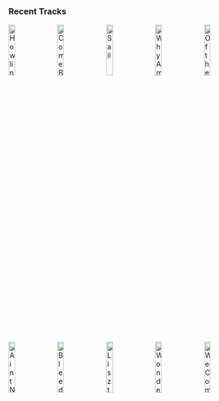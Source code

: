 ### Recent Tracks
[<img src='https://lastfm.freetls.fastly.net/i/u/300x300/98008b3a8f2c483d9fedaafcb1ca5c96.png' width='16%' height='16%' alt='Howlin for You'>](https://www.last.fm/music/the%2bblack%2bkeys/_/howlin%2527%2bfor%2byou)&nbsp;&nbsp;&nbsp;&nbsp;[<img src='https://lastfm.freetls.fastly.net/i/u/300x300/aa9e02325be944cab8e4392f1948f5e0.png' width='16%' height='16%' alt='Come Back Home'>](https://www.last.fm/music/two%2bdoor%2bcinema%2bclub/_/come%2bback%2bhome)&nbsp;&nbsp;&nbsp;&nbsp;[<img src='https://lastfm.freetls.fastly.net/i/u/300x300/db98a3f967bd4b6b9dc86251801cce60.png' width='16%' height='16%' alt='Sail'>](https://www.last.fm/music/awolnation/_/sail)&nbsp;&nbsp;&nbsp;&nbsp;[<img src='https://lastfm.freetls.fastly.net/i/u/300x300/23c8bf46a0794deeb989fb2edd8b1e76.png' width='16%' height='16%' alt='Why Am I the One'>](https://www.last.fm/music/fun./_/why%2bam%2bi%2bthe%2bone)&nbsp;&nbsp;&nbsp;&nbsp;[<img src='https://lastfm.freetls.fastly.net/i/u/300x300/90a4432699af42149072e0177151108a.png' width='16%' height='16%' alt='Of the Night'>](https://www.last.fm/music/bastille/_/of%2bthe%2bnight)&nbsp;&nbsp;&nbsp;&nbsp;<br>[<img src='https://lastfm.freetls.fastly.net/i/u/300x300/3ed4007b0786f0bf7eb275d60a07bdd1.png' width='16%' height='16%' alt='Aint No Rest for the Wicked'>](https://www.last.fm/music/cage%2bthe%2belephant/_/ain%2527t%2bno%2brest%2bfor%2bthe%2bwicked)&nbsp;&nbsp;&nbsp;&nbsp;[<img src='https://lastfm.freetls.fastly.net/i/u/300x300/ecae82853b784726c7e2c4e2ba55a4fd.png' width='16%' height='16%' alt='Bleeding Out'>](https://www.last.fm/music/imagine%2bdragons/_/bleeding%2bout)&nbsp;&nbsp;&nbsp;&nbsp;[<img src='https://lastfm.freetls.fastly.net/i/u/300x300/b06defa449863fea6a78434c268dff47.png' width='16%' height='16%' alt='Lisztomania'>](https://www.last.fm/music/phoenix/_/lisztomania)&nbsp;&nbsp;&nbsp;&nbsp;[<img src='https://lastfm.freetls.fastly.net/i/u/300x300/d2bd8c03b3c240278c6cf78d5f34101e.png' width='16%' height='16%' alt='Wonderwall'>](https://www.last.fm/music/oasis/_/wonderwall)&nbsp;&nbsp;&nbsp;&nbsp;[<img src='https://lastfm.freetls.fastly.net/i/u/300x300/17e33857c8b041b592356f2b3d4da1d5.png' width='16%' height='16%' alt='We Come Running'>](https://www.last.fm/music/youngblood%2bhawke/_/we%2bcome%2brunning)&nbsp;&nbsp;&nbsp;&nbsp;<br>